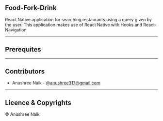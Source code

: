 ## Food-Fork-Drink

React Native application for searching restaurants using a query given by the user. 
This application makes use of React Native with Hooks and React-Navigation 

---
## Prerequites


---
## Contributors

- Anushree Naik - @<anushree317@gmail.com>

---
## Licence & Copyrights 

&copy; Anushree Naik

